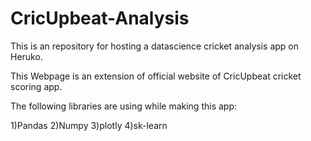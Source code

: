 # CricUpbeat-Analysis
This is an repository for hosting a datascience cricket analysis app on Heruko.

This Webpage is an extension of official website of CricUpbeat cricket scoring app.

The following libraries are using while making this app:

1)Pandas
2)Numpy
3)plotly
4)sk-learn
